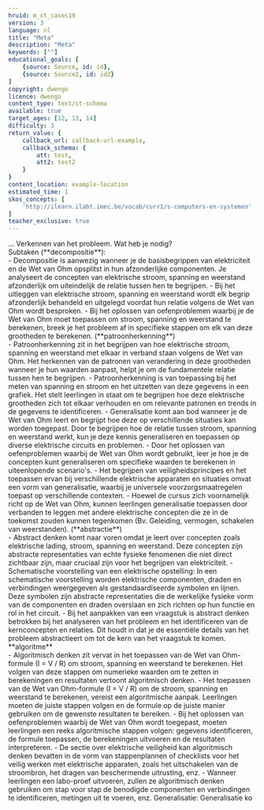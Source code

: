 ```yaml
---
hruid: m_ct_cases19
version: 3
language: nl
title: "Meta"
description: "Meta"
keywords: [""]
educational_goals: [
    {source: Source, id: id}, 
    {source: Source2, id: id2}
]
copyright: dwengo
licence: dwengo
content_type: text/ct-schema
available: true
target_ages: [12, 13, 14]
difficulty: 3
return_value: {
    callback_url: callback-url-example,
    callback_schema: {
        att: test,
        att2: test2
    }
}
content_location: example-location
estimated_time: 1
skos_concepts: [
    'http://ilearn.ilabt.imec.be/vocab/curr1/s-computers-en-systemen'
]
teacher_exclusive: true
---
```


<context>
... 
</div>
</context>
<decomposition>
Verkennen van het probleem. Wat heb je nodig? <br> Subtaken (**decompositie**):<br>
    - Decompositie is aanwezig wanneer je de basisbegrippen van elektriciteit en de Wet van Ohm opsplitst in hun afzonderlijke componenten. Je analyseert de concepten van elektrische stroom, spanning en weerstand afzonderlijk om uiteindelijk de relatie tussen hen te begrijpen.
    - Bij het uitleggen van elektrische stroom, spanning en weerstand wordt elk begrip afzonderlijk behandeld en uitgelegd voordat hun relatie volgens de Wet van Ohm wordt besproken.
    - Bij het oplossen van oefenproblemen waarbij je de Wet van Ohm moet toepassen om stroom, spanning en weerstand te berekenen, breek je het probleem af in specifieke stappen om elk van deze grootheden te berekenen.
</decomposition>
<patternRecognition>
(**patroonherkenning**)<br>
    - Patroonherkenning zit in het begrijpen van hoe elektrische stroom, spanning en weerstand met elkaar in verband staan volgens de Wet van Ohm. Het herkennen van de patronen van verandering in deze grootheden wanneer je hun waarden aanpast, helpt je om de fundamentele relatie tussen hen te begrijpen.
    - Patroonherkenning is van toepassing bij het meten van spanning en stroom en het uitzetten van deze gegevens in een grafiek. Het stelt leerlingen in staat om te begrijpen hoe deze elektrische grootheden zich tot elkaar verhouden en om relevante patronen en trends in de gegevens te identificeren.
    - Generalisatie komt aan bod wanneer je de Wet van Ohm leert en begrijpt hoe deze op verschillende situaties kan worden toegepast. Door te begrijpen hoe de relatie tussen stroom, spanning en weerstand werkt, kun je deze kennis generaliseren en toepassen op diverse elektrische circuits en problemen.
    - Door het oplossen van oefenproblemen waarbij de Wet van Ohm wordt gebruikt, leer je hoe je de concepten kunt generaliseren om specifieke waarden te berekenen in uiteenlopende scenario's.
    - Het begrijpen van veiligheidsprincipes en het toepassen ervan bij verschillende elektrische apparaten en situaties omvat een vorm van generalisatie, waarbij je universele voorzorgsmaatregelen toepast op verschillende contexten.
    - Hoewel de cursus zich voornamelijk richt op de Wet van Ohm, kunnen leerlingen generalisatie toepassen door verbanden te leggen met andere elektrische concepten die ze in de toekomst zouden kunnen tegenkomen (Bv. Geleiding, vermogen, schakelen van weerstanden).
</patternRecognition>
<abstraction>
(**abstractie**)<br>
    - Abstract denken komt naar voren omdat je leert over concepten zoals elektrische lading, stroom, spanning en weerstand. Deze concepten zijn abstracte representaties van echte fysieke fenomenen die niet direct zichtbaar zijn, maar cruciaal zijn voor het begrijpen van elektriciteit.
    - Schematische voorstelling van een elektrische opstelling: In een schematische voorstelling worden elektrische componenten, draden en verbindingen weergegeven als gestandaardiseerde symbolen en lijnen. Deze symbolen zijn abstracte representaties die de werkelijke fysieke vorm van de componenten en draden overslaan en zich richten op hun functie en rol in het circuit.
    - Bij het aanpakken van een vraagstuk is abstract denken betrokken bij het analyseren van het probleem en het identificeren van de kernconcepten en relaties. Dit houdt in dat je de essentiële details van het probleem abstractieert om tot de kern van het vraagstuk te komen.
</abstraction>
<algorithms>
**algoritme**<br>
    - Algoritmisch denken zit vervat in het toepassen van de Wet van Ohm-formule (I = V / R) om stroom, spanning en weerstand te berekenen. Het volgen van deze stappen om numerieke waarden om te zetten in berekeningen en resultaten vertoont algoritmisch denken.
    - Het toepassen van de Wet van Ohm-formule (I = V / R) om de stroom, spanning en weerstand te berekenen, vereist een algoritmische aanpak. Leerlingen moeten de juiste stappen volgen en de formule op de juiste manier gebruiken om de gewenste resultaten te bereiken.
    - Bij het oplossen van oefenproblemen waarbij de Wet van Ohm wordt toegepast, moeten leerlingen een reeks algoritmische stappen volgen: gegevens identificeren, de formule toepassen, de berekeningen uitvoeren en de resultaten interpreteren.
    - De sectie over elektrische veiligheid kan algoritmisch denken bevatten in de vorm van stappenplannen of checklists voor het veilig werken met elektrische apparaten, zoals het uitschakelen van de stroombron, het dragen van beschermende uitrusting, enz.
    - Wanneer leerlingen een labo-proef uitvoeren, zullen ze algoritmisch denken gebruiken om stap voor stap de benodigde componenten en verbindingen te identificeren, metingen uit te voeren, enz.
Generalisatie: Generalisatie ko 
</algorithms>
<implementation>
 
</implementation>
